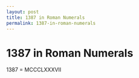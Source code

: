 ```yaml
---
layout: post
title: 1387 in Roman Numerals
permalink: 1387-in-roman-numerals
---
```


# 1387 in Roman Numerals

1387 = MCCCLXXXVII
